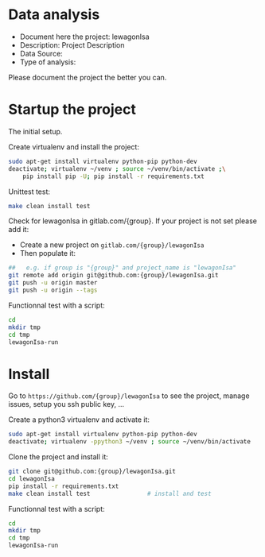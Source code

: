 # Data analysis
- Document here the project: lewagonIsa
- Description: Project Description
- Data Source:
- Type of analysis:

Please document the project the better you can.

# Startup the project

The initial setup.

Create virtualenv and install the project:
```bash
sudo apt-get install virtualenv python-pip python-dev
deactivate; virtualenv ~/venv ; source ~/venv/bin/activate ;\
    pip install pip -U; pip install -r requirements.txt
```

Unittest test:
```bash
make clean install test
```

Check for lewagonIsa in gitlab.com/{group}.
If your project is not set please add it:

- Create a new project on `gitlab.com/{group}/lewagonIsa`
- Then populate it:

```bash
##   e.g. if group is "{group}" and project_name is "lewagonIsa"
git remote add origin git@github.com:{group}/lewagonIsa.git
git push -u origin master
git push -u origin --tags
```

Functionnal test with a script:

```bash
cd
mkdir tmp
cd tmp
lewagonIsa-run
```

# Install

Go to `https://github.com/{group}/lewagonIsa` to see the project, manage issues,
setup you ssh public key, ...

Create a python3 virtualenv and activate it:

```bash
sudo apt-get install virtualenv python-pip python-dev
deactivate; virtualenv -ppython3 ~/venv ; source ~/venv/bin/activate
```

Clone the project and install it:

```bash
git clone git@github.com:{group}/lewagonIsa.git
cd lewagonIsa
pip install -r requirements.txt
make clean install test                # install and test
```
Functionnal test with a script:

```bash
cd
mkdir tmp
cd tmp
lewagonIsa-run
```
